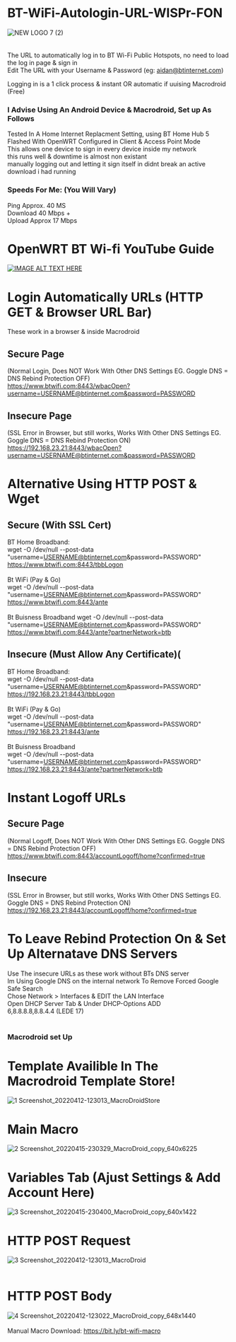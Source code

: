 # BT-WiFi-Autologin-URL-WISPr-FON
![NEW LOGO 7 (2)](https://user-images.githubusercontent.com/11254983/164934909-cb79946d-fd92-4662-a84a-7a6fa2394e78.png)
<br/> 
<br/> 
<br/> 
The URL to automatically log in to BT Wi-Fi Public Hotspots, no need to load the log in page & sign in<br/> 
Edit The URL with your Username &amp; Password (eg: aidan@btinternet.com)

Logging in is a 1 click process & instant OR automatic if uuising Macrodroid (Free)

### I Advise Using An Android Device & Macrodroid, Set up As Follows <br/>

Tested In A Home Internet Replacment Setting, using BT Home Hub 5 Flashed With OpenWRT Configured in Client & Access Point Mode <br/>
This allows one device to sign in every device inside my network <br/>
this runs well & downtime is almost non existant <br/>
manually logging out and letting it sign itself in didnt break an active download i had running

### Speeds For Me: (You Will Vary) <br/>
Ping Approx. 40 MS<br/>
Download 40 Mbps +<br/>
Upload Approx 17 Mbps

# OpenWRT BT Wi-fi YouTube Guide <br/>
[![IMAGE ALT TEXT HERE](https://img.youtube.com/vi/z7pTcrwUQkU/0.jpg)](https://www.youtube.com/watch?v=z7pTcrwUQkU)

# Login Automatically URLs (HTTP GET & Browser URL Bar)<br/>
These work in a browser & inside Macrodroid
## Secure Page <br/>
(Normal Login, Does NOT Work With Other DNS Settings EG. Goggle DNS = DNS Rebind Protection OFF)<br/>
https://www.btwifi.com:8443/wbacOpen?username=USERNAME@btinternet.com&password=PASSWORD

## Insecure Page <br/>
(SSL Error in Browser, but still works, Works With Other DNS Settings EG. Goggle DNS = DNS Rebind Protection ON) <br/>
https://192.168.23.21:8443/wbacOpen?username=USERNAME@btinternet.com&password=PASSWORD

# Alternative Using HTTP POST & Wget
## Secure (With SSL Cert) <br/>
BT Home Broadband:<br/>
wget -O /dev/null --post-data "username=USERNAME@btinternet.com&password=PASSWORD" https://www.btwifi.com:8443/tbbLogon<br/>
<br/>
Bt WiFi (Pay & Go)<br/>
wget -O /dev/null --post-data "username=USERNAME@btinternet.com&password=PASSWORD" https://www.btwifi.com:8443/ante<br/>
<br/>
Bt Buisness Broadband
wget -O /dev/null --post-data "username=USERNAME@btinternet.com&password=PASSWORD" https://www.btwifi.com:8443/ante?partnerNetwork=btb

## Insecure (Must Allow Any Certificate)( <br/>
BT Home Broadband:<br/>
wget -O /dev/null --post-data "username=USERNAME@btinternet.com&password=PASSWORD" https://192.168.23.21:8443/tbbLogon<br/>
<br/>
Bt WiFi (Pay & Go)<br/>
wget -O /dev/null --post-data "username=USERNAME@btinternet.com&password=PASSWORD" https://192.168.23.21:8443/ante<br/>
<br/>
Bt Buisness Broadband<br/>
wget -O /dev/null --post-data "username=USERNAME@btinternet.com&password=PASSWORD" https://192.168.23.21:8443/ante?partnerNetwork=btb<br/>

# Instant Logoff URLs<br/>

## Secure Page <br/>
(Normal Logoff, Does NOT Work With Other DNS Settings EG. Goggle DNS = DNS Rebind Protection OFF) <br/>
https://www.btwifi.com:8443/accountLogoff/home?confirmed=true

## Insecure <br/>
(SSL Error in Browser, but still works, Works With Other DNS Settings EG. Goggle DNS = DNS Rebind Protection ON) <br/>
https://192.168.23.21:8443/accountLogoff/home?confirmed=true


# To Leave Rebind Protection On & Set Up Alternatave DNS Servers
Use The insecure URLs as these work without BTs DNS server<br/>
Im Using Google DNS on the internal network To Remove Forced Google Safe Search<br/>
Chose Network > Interfaces & EDIT the LAN Interface<br/>
Open DHCP Server Tab & Under DHCP-Options ADD<br/>
6,8.8.8.8,8.8.4.4 (LEDE 17)<br/>
<br/>
### Macrodroid set Up<br/>
# Template Availible In The Macrodroid Template Store!<br/>
![1 Screenshot_20220412-123013_MacroDroidStore](https://user-images.githubusercontent.com/11254983/163649134-b3bc7d86-01b2-42ee-a469-ac74f1c2c86b.jpg)
<br/>
# Main Macro<br/>
![2  Screenshot_20220415-230329_MacroDroid_copy_640x6225](https://user-images.githubusercontent.com/11254983/163649196-6d36793d-7038-4684-b65e-305aaa9dc821.jpg)
<br/>
# Variables Tab (Ajust Settings & Add Account Here)<br/>
![3  Screenshot_20220415-230400_MacroDroid_copy_640x1422](https://user-images.githubusercontent.com/11254983/163649231-921d6e70-86e0-46d0-8064-635d2b450ab8.png)
<br/>
# HTTP POST Request<br/>
![3 Screenshot_20220412-123013_MacroDroid](https://user-images.githubusercontent.com/11254983/163034409-5751704c-937f-4461-9342-fe42f943fb53.jpg)<br/>
<br/>
# HTTP POST Body<br/>
![4  Screenshot_20220412-123022_MacroDroid_copy_648x1440](https://user-images.githubusercontent.com/11254983/163034412-4e559a75-585d-4368-a9d5-3ab1d91de674.png)<br/>
<br/>
Manual Macro Download: https://bit.ly/bt-wifi-macro<br/>
